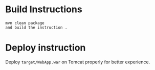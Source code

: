 

# Build Instructions


```
mvn clean package
and build the instruction .
```

# Deploy instruction

Deploy ```target/WebApp.war``` on Tomcat properly for better experience.

